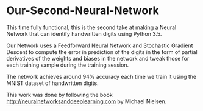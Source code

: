 # Our-Second-Neural-Network
This time fully functional, this is the second take at making a Neural Network that can identify handwritten digits using Python 3.5.

Our Network uses a Feedforward Neural Network and Stochastic Gradient Descent to compute the error in prediction of the digits in the form of partial derivatives of the weights and biases in the network and tweak those for each training sample during the training session.

The network achieves around 94% accuracy each time we train it using the MNIST dataset of handwritten digits.

This work was done by following the book http://neuralnetworksanddeeplearning.com by Michael Nielsen.


